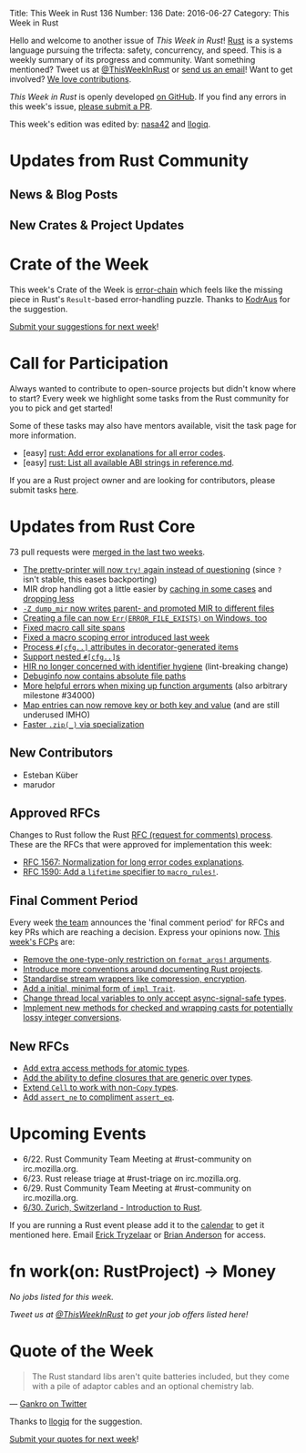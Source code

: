 Title: This Week in Rust 136
Number: 136
Date: 2016-06-27
Category: This Week in Rust

Hello and welcome to another issue of *This Week in Rust*!
[Rust](http://rust-lang.org) is a systems language pursuing the trifecta:
safety, concurrency, and speed. This is a weekly summary of its progress and
community. Want something mentioned? Tweet us at [@ThisWeekInRust](https://twitter.com/ThisWeekInRust) or [send us an
email](mailto:corey@octayn.net?subject=This%20Week%20in%20Rust%20Suggestion)!
Want to get involved? [We love
contributions](https://github.com/rust-lang/rust/blob/master/CONTRIBUTING.md).

*This Week in Rust* is openly developed [on GitHub](https://github.com/cmr/this-week-in-rust).
If you find any errors in this week's issue, [please submit a PR](https://github.com/cmr/this-week-in-rust/pulls).

This week's edition was edited by: [nasa42](https://github.com/nasa42) and [llogiq](https://github.com/llogiq).

# Updates from Rust Community

## News & Blog Posts

## New Crates & Project Updates

# Crate of the Week

This week's Crate of the Week is [error-chain](https://crates.io/crates/error-chain) which feels like the missing piece in Rust's `Result`-based error-handling puzzle. Thanks to [KodrAus](https://users.rust-lang.org/users/KodrAus) for the suggestion.

[Submit your suggestions for next week][submit_crate]!

[submit_crate]: https://users.rust-lang.org/t/crate-of-the-week/2704

# Call for Participation

Always wanted to contribute to open-source projects but didn't know where to start?
Every week we highlight some tasks from the Rust community for you to pick and get started!

Some of these tasks may also have mentors available, visit the task page for more information.

* [easy] [rust: Add error explanations for all error codes](https://github.com/rust-lang/rust/issues/32777).
* [easy] [rust: List all available ABI strings in reference.md](https://github.com/rust-lang/rust/issues/34267).

If you are a Rust project owner and are looking for contributors, please submit tasks [here][guidelines].

[guidelines]: https://users.rust-lang.org/t/twir-call-for-participation/4821

# Updates from Rust Core

73 pull requests were [merged in the last two weeks][merged].

[merged]: https://github.com/issues?q=is%3Apr+org%3Arust-lang+is%3Amerged+merged%3A2016-06-13..2016-06-20

* [The pretty-printer will now `try!` again instead of questioning](https://github.com/rust-lang/rust/pull/34312) (since `?` isn't stable, this eases backporting)
* MIR drop handling got a little easier by [caching in some cases](https://github.com/rust-lang/rust/pull/34307) and [dropping less](https://github.com/rust-lang/rust/pull/34290)
* [`-Z dump_mir` now writes parent- and promoted MIR to different files](https://github.com/rust-lang/rust/pull/34306)
* [Creating a file can now `Err(ERROR_FILE_EXISTS)` on Windows, too](https://github.com/rust-lang/rust/pull/34270)
* [Fixed macro call site spans](https://github.com/rust-lang/rust/pull/33749)
* [Fixed a macro scoping error introduced last week](https://github.com/rust-lang/rust/pull/34239)
* [Process `#[cfg..]` attributes in decorator-generated items](https://github.com/rust-lang/rust/pull/34295)
* [Support nested `#[cfg..]`s](https://github.com/rust-lang/rust/pull/34216)
* [HIR no longer concerned with identifier hygiene](https://github.com/rust-lang/rust/pull/34207) (lint-breaking change)
* [Debuginfo now contains absolute file paths](https://github.com/rust-lang/rust/pull/34187)
* [More helpful errors when mixing up function arguments](https://github.com/rust-lang/rust/pull/34000) (also arbitrary milestone #34000)
* [Map entries can now remove key or both key and value](https://github.com/rust-lang/rust/pull/33300) (and are still underused IMHO)
* [Faster `.zip(_)` via specialization](https://github.com/rust-lang/rust/pull/33090)

## New Contributors

* Esteban Küber
* marudor

## Approved RFCs

Changes to Rust follow the Rust [RFC (request for comments)
process](https://github.com/rust-lang/rfcs#rust-rfcs). These
are the RFCs that were approved for implementation this week:

* [RFC 1567: Normalization for long error codes explanations](https://github.com/rust-lang/rfcs/pull/1567).
* [RFC 1590: Add a `lifetime` specifier to `macro_rules!`](https://github.com/rust-lang/rfcs/pull/1590).

## Final Comment Period

Every week [the team](https://www.rust-lang.org/team.html) announces the
'final comment period' for RFCs and key PRs which are reaching a
decision. Express your opinions now. [This week's FCPs][fcp] are:

[fcp]: https://github.com/rust-lang/rfcs/labels/final-comment-period

* [Remove the one-type-only restriction on `format_args!` arguments](https://github.com/rust-lang/rfcs/pull/1618).
* [Introduce more conventions around documenting Rust projects](https://github.com/rust-lang/rfcs/pull/1574).
* [Standardise stream wrappers like compression, encryption](https://github.com/rust-lang/rfcs/pull/1568).
* [Add a initial, minimal form of `impl Trait`](https://github.com/rust-lang/rfcs/pull/1522).
* [Change thread local variables to only accept async-signal-safe types](https://github.com/rust-lang/rfcs/pull/1379).
* [Implement new methods for checked and wrapping casts for potentially lossy integer conversions](https://github.com/rust-lang/rfcs/pull/1218).

## New RFCs

* [Add extra access methods for atomic types](https://github.com/rust-lang/rfcs/pull/1649).
* [Add the ability to define closures that are generic over types](https://github.com/rust-lang/rfcs/pull/1650).
* [Extend `Cell` to work with non-`Copy` types](https://github.com/rust-lang/rfcs/pull/1651).
* [Add `assert_ne` to compliment `assert_eq`](https://github.com/rust-lang/rfcs/pull/1653).

# Upcoming Events

* 6/22. Rust Community Team Meeting at #rust-community on irc.mozilla.org.
* 6/23. Rust release triage at #rust-triage on irc.mozilla.org.
* 6/29. Rust Community Team Meeting at #rust-community on irc.mozilla.org.
* [6/30. Zurich, Switzerland - Introduction to Rust](http://www.meetup.com/Mozilla-Meetup-Switzerland/events/231268531/).

If you are running a Rust event please add it to the [calendar] to get
it mentioned here. Email [Erick Tryzelaar][erickt] or [Brian
Anderson][brson] for access.

[calendar]: https://www.google.com/calendar/embed?src=apd9vmbc22egenmtu5l6c5jbfc%40group.calendar.google.com
[erickt]: mailto:erick.tryzelaar@gmail.com
[brson]: mailto:banderson@mozilla.com

# fn work(on: RustProject) -> Money

*No jobs listed for this week.*

*Tweet us at [@ThisWeekInRust](https://twitter.com/ThisWeekInRust) to get your job offers listed here!*

# Quote of the Week

> The Rust standard libs aren't quite batteries included, but they come with a pile of adaptor cables and an optional chemistry lab.

— [Gankro on Twitter](https://twitter.com/Gankro/status/743425058652196865)

Thanks to [llogiq](https://users.rust-lang.org/users/llogiq) for the suggestion.

[Submit your quotes for next week][submit]!

[submit]: http://users.rust-lang.org/t/twir-quote-of-the-week/328
